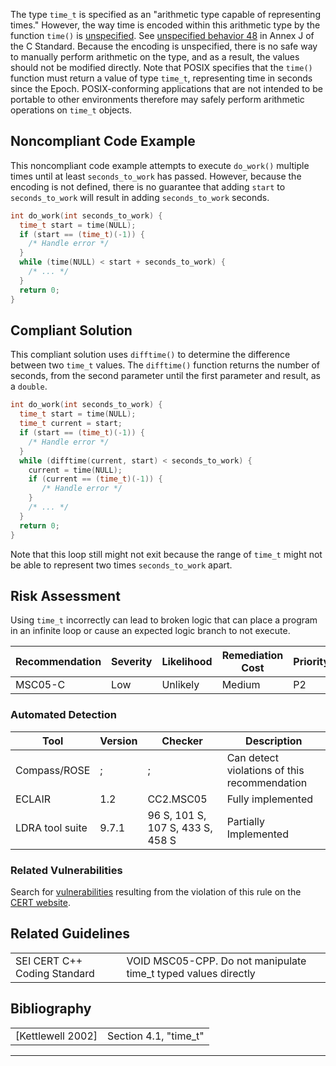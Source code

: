 The type `time_t` is specified as an "arithmetic type capable of representing times." However, the way time is encoded within this arithmetic type by the function `time()` is [unspecified](BB.-Definitions_87152273.html#BB.Definitions-unspecifiedbehavior). See [unspecified behavior 48](DD.-Unspecified-Behavior_87152246.html#DD.UnspecifiedBehavior-usb_48) in Annex J of the C Standard. Because the encoding is unspecified, there is no safe way to manually perform arithmetic on the type, and as a result, the values should not be modified directly.
Note that POSIX specifies that the `time()` function must return a value of type `time_t`, representing time in seconds since the Epoch. POSIX-conforming applications that are not intended to be portable to other environments therefore may safely perform arithmetic operations on `time_t` objects.
## Noncompliant Code Example
This noncompliant code example attempts to execute `do_work()` multiple times until at least `seconds_to_work` has passed. However, because the encoding is not defined, there is no guarantee that adding `start` to `seconds_to_work` will result in adding `seconds_to_work` seconds.
``` c
int do_work(int seconds_to_work) {
  time_t start = time(NULL);
  if (start == (time_t)(-1)) {
    /* Handle error */
  }
  while (time(NULL) < start + seconds_to_work) {
    /* ... */
  }
  return 0;
}
```
## Compliant Solution
This compliant solution uses `difftime()` to determine the difference between two `time_t` values. The `difftime()` function returns the number of seconds, from the second parameter until the first parameter and result, as a `double`.
``` c
int do_work(int seconds_to_work) {
  time_t start = time(NULL);
  time_t current = start;
  if (start == (time_t)(-1)) {
    /* Handle error */
  }
  while (difftime(current, start) < seconds_to_work) {
    current = time(NULL);
    if (current == (time_t)(-1)) {
       /* Handle error */
    }
    /* ... */
  }
  return 0;
}
```
Note that this loop still might not exit because the range of `time_t` might not be able to represent two times `seconds_to_work` apart.
## Risk Assessment
Using `time_t` incorrectly can lead to broken logic that can place a program in an infinite loop or cause an expected logic branch to not execute.

| Recommendation | Severity | Likelihood | Remediation Cost | Priority | Level |
| ----|----|----|----|----|----|
| MSC05-C | Low | Unlikely | Medium | P2 | L3 |

### Automated Detection

| Tool | Version | Checker | Description |
| ----|----|----|----|
| Compass/ROSE | ; | ; | Can detect violations of this recommendation |
| ECLAIR | 1.2 | CC2.MSC05 | Fully implemented |
| LDRA tool suite | 9.7.1 | 96 S, 101 S, 107 S, 433 S, 458 S | Partially Implemented |

### Related Vulnerabilities
Search for [vulnerabilities](BB.-Definitions_87152273.html#BB.Definitions-vulnerability) resulting from the violation of this rule on the [CERT website](https://www.kb.cert.org/vulnotes/bymetric?searchview&query=FIELD+KEYWORDS+contains+MSC05-C).
## Related Guidelines

|  |  |
| ----|----|
| SEI CERT C++ Coding Standard | VOID MSC05-CPP. Do not manipulate time_t typed values directly |

## Bibliography

|  |  |
| ----|----|
| [Kettlewell 2002] | Section 4.1, "time_t" |

------------------------------------------------------------------------
[](https://wiki.sei.cmu.edu/confluence/pages/viewpage.action?pageId=87152275) [](../c/Rec_%2048_%20Miscellaneous%20_MSC_) [](https://wiki.sei.cmu.edu/confluence/pages/viewpage.action?pageId=87152190)
